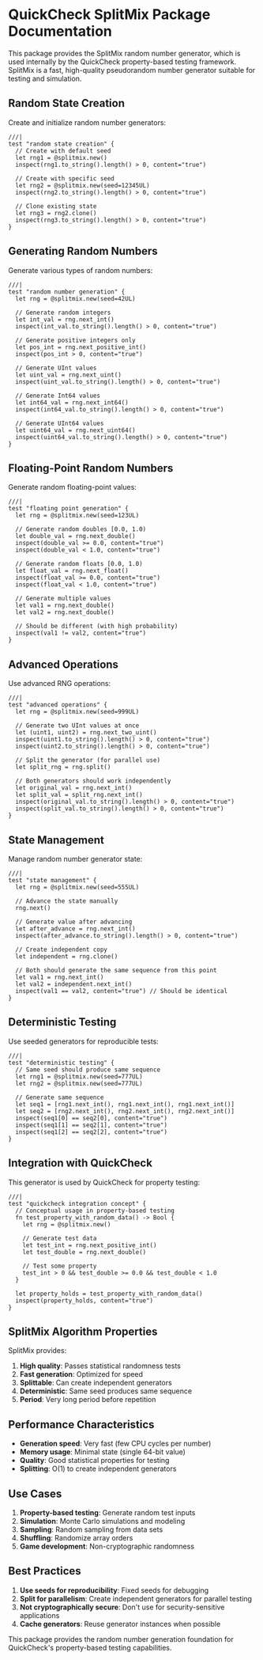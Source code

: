 # QuickCheck SplitMix Package Documentation

This package provides the SplitMix random number generator, which is used internally by the QuickCheck property-based testing framework. SplitMix is a fast, high-quality pseudorandom number generator suitable for testing and simulation.

## Random State Creation

Create and initialize random number generators:

```moonbit
///|
test "random state creation" {
  // Create with default seed
  let rng1 = @splitmix.new()
  inspect(rng1.to_string().length() > 0, content="true")

  // Create with specific seed
  let rng2 = @splitmix.new(seed=12345UL)
  inspect(rng2.to_string().length() > 0, content="true")

  // Clone existing state
  let rng3 = rng2.clone()
  inspect(rng3.to_string().length() > 0, content="true")
}
```

## Generating Random Numbers

Generate various types of random numbers:

```moonbit
///|
test "random number generation" {
  let rng = @splitmix.new(seed=42UL)

  // Generate random integers
  let int_val = rng.next_int()
  inspect(int_val.to_string().length() > 0, content="true")

  // Generate positive integers only
  let pos_int = rng.next_positive_int()
  inspect(pos_int > 0, content="true")

  // Generate UInt values
  let uint_val = rng.next_uint()
  inspect(uint_val.to_string().length() > 0, content="true")

  // Generate Int64 values
  let int64_val = rng.next_int64()
  inspect(int64_val.to_string().length() > 0, content="true")

  // Generate UInt64 values
  let uint64_val = rng.next_uint64()
  inspect(uint64_val.to_string().length() > 0, content="true")
}
```

## Floating-Point Random Numbers

Generate random floating-point values:

```moonbit
///|
test "floating point generation" {
  let rng = @splitmix.new(seed=123UL)

  // Generate random doubles [0.0, 1.0)
  let double_val = rng.next_double()
  inspect(double_val >= 0.0, content="true")
  inspect(double_val < 1.0, content="true")

  // Generate random floats [0.0, 1.0)
  let float_val = rng.next_float()
  inspect(float_val >= 0.0, content="true")
  inspect(float_val < 1.0, content="true")

  // Generate multiple values
  let val1 = rng.next_double()
  let val2 = rng.next_double()

  // Should be different (with high probability)
  inspect(val1 != val2, content="true")
}
```

## Advanced Operations

Use advanced RNG operations:

```moonbit
///|
test "advanced operations" {
  let rng = @splitmix.new(seed=999UL)

  // Generate two UInt values at once
  let (uint1, uint2) = rng.next_two_uint()
  inspect(uint1.to_string().length() > 0, content="true")
  inspect(uint2.to_string().length() > 0, content="true")

  // Split the generator (for parallel use)
  let split_rng = rng.split()

  // Both generators should work independently
  let original_val = rng.next_int()
  let split_val = split_rng.next_int()
  inspect(original_val.to_string().length() > 0, content="true")
  inspect(split_val.to_string().length() > 0, content="true")
}
```

## State Management

Manage random number generator state:

```moonbit
///|
test "state management" {
  let rng = @splitmix.new(seed=555UL)

  // Advance the state manually
  rng.next()

  // Generate value after advancing
  let after_advance = rng.next_int()
  inspect(after_advance.to_string().length() > 0, content="true")

  // Create independent copy
  let independent = rng.clone()

  // Both should generate the same sequence from this point
  let val1 = rng.next_int()
  let val2 = independent.next_int()
  inspect(val1 == val2, content="true") // Should be identical
}
```

## Deterministic Testing

Use seeded generators for reproducible tests:

```moonbit
///|
test "deterministic testing" {
  // Same seed should produce same sequence
  let rng1 = @splitmix.new(seed=777UL)
  let rng2 = @splitmix.new(seed=777UL)

  // Generate same sequence
  let seq1 = [rng1.next_int(), rng1.next_int(), rng1.next_int()]
  let seq2 = [rng2.next_int(), rng2.next_int(), rng2.next_int()]
  inspect(seq1[0] == seq2[0], content="true")
  inspect(seq1[1] == seq2[1], content="true")
  inspect(seq1[2] == seq2[2], content="true")
}
```

## Integration with QuickCheck

This generator is used by QuickCheck for property testing:

```moonbit
///|
test "quickcheck integration concept" {
  // Conceptual usage in property-based testing
  fn test_property_with_random_data() -> Bool {
    let rng = @splitmix.new()

    // Generate test data
    let test_int = rng.next_positive_int()
    let test_double = rng.next_double()

    // Test some property
    test_int > 0 && test_double >= 0.0 && test_double < 1.0
  }

  let property_holds = test_property_with_random_data()
  inspect(property_holds, content="true")
}
```

## SplitMix Algorithm Properties

SplitMix provides:

1. **High quality**: Passes statistical randomness tests
2. **Fast generation**: Optimized for speed
3. **Splittable**: Can create independent generators
4. **Deterministic**: Same seed produces same sequence
5. **Period**: Very long period before repetition

## Performance Characteristics

- **Generation speed**: Very fast (few CPU cycles per number)
- **Memory usage**: Minimal state (single 64-bit value)
- **Quality**: Good statistical properties for testing
- **Splitting**: O(1) to create independent generators

## Use Cases

1. **Property-based testing**: Generate random test inputs
2. **Simulation**: Monte Carlo simulations and modeling
3. **Sampling**: Random sampling from data sets
4. **Shuffling**: Randomize array orders
5. **Game development**: Non-cryptographic randomness

## Best Practices

1. **Use seeds for reproducibility**: Fixed seeds for debugging
2. **Split for parallelism**: Create independent generators for parallel testing
3. **Not cryptographically secure**: Don't use for security-sensitive applications
4. **Cache generators**: Reuse generator instances when possible

This package provides the random number generation foundation for QuickCheck's property-based testing capabilities.



